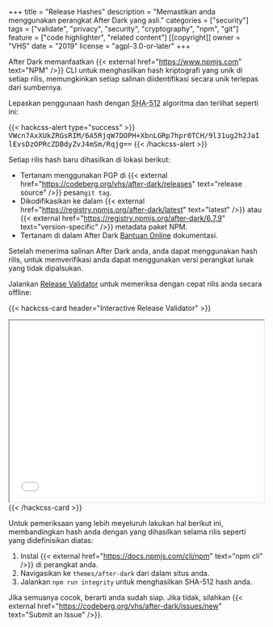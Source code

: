 +++
title = "Release Hashes"
description = "Memastikan anda menggunakan perangkat After Dark yang asli."
categories = ["security"]
tags = ["validate", "privacy", "security", "cryptography", "npm", "git"]
feature = ["code highlighter", "related content"]
[[copyright]]
  owner = "VHS"
  date = "2019"
  license = "agpl-3.0-or-later"
+++

After Dark memanfaatkan {{< external href="https://www.npmjs.com" text="NPM" />}} CLI untuk menghasilkan hash kriptografi yang unik di setiap rilis, memungkinkan setiap salinan diidentifikasi secara unik terlepas dari sumbernya.

Lepaskan penggunaan hash dengan <abbr title="Secure Hashing Algorithm">SHA-512</abbr> algoritma dan terlihat seperti ini:

{{< hackcss-alert type="success" >}}
<samp>VWcn7AxXUkZRGsRIM/6A5RjqW7DOPH+XbnLGRp7hpr0TCH/9l31ug2h2JaIlEvsDzOPRcZDBdyZvJ4mSm/Rqjg==</samp>
{{< /hackcss-alert >}}


Setiap rilis hash baru dihasilkan di lokasi berikut:

- Tertanam menggunakan PGP di {{< external href="https://codeberg.org/vhs/after-dark/releases" text="release source" />}} pesan`git tag`.
- Dikodifikasikan ke dalam {{< external href="https://registry.npmjs.org/after-dark/latest" text="latest" />}} atau {{< external href="https://registry.npmjs.org/after-dark/6.7.9" text="version-specific" />}} metadata paket NPM.
- Tertanam di dalam After Dark [Bantuan Online](../online-help) dokumentasi.

Setelah menerima salinan After Dark anda, anda dapat menggunakan hash rilis, untuk memverifikasi anda dapat menggunakan versi perangkat lunak yang tidak dipalsukan.

Jalankan [Release Validator](/validate) untuk memeriksa dengan cepat rilis anda secara offline:

{{< hackcss-card header="Interactive Release Validator" >}}
<iframe title="Validate Release" scrolling="no" width="100%" height="360" src="/validate"></iframe>
{{< /hackcss-card >}}

Untuk pemeriksaan yang lebih meyeluruh lakukan hal berikut ini, membandingkan hash anda dengan yang dihasilkan selama rilis seperti yang didefinisikan diatas:

1. Instal {{< external href="https://docs.npmjs.com/cli/npm" text="npm cli" />}} di perangkat anda.
2. Navigasikan ke `themes/after-dark` dari dalam situs anda.
3. Jalankan `npm run integrity` untuk menghasilkan SHA-512 hash anda.

Jika semuanya cocok, berarti anda sudah siap. Jika tidak, silahkan {{< external href="https://codeberg.org/vhs/after-dark/issues/new" text="Submit an Issue" />}}.
